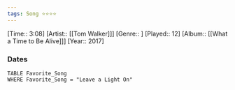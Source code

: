 ```yaml
---
tags: Song ⭐⭐⭐⭐ 
---
```

[Time:: 3:08]
[Artist:: [[Tom Walker]]]
[Genre:: ]
[Played:: 12]
[Album:: [[What a Time to Be Alive]]]
[Year:: 2017]
### Dates
````dataview
TABLE Favorite_Song
WHERE Favorite_Song = "Leave a Light On"
````